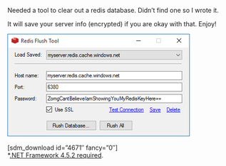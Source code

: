 
Needed a tool to clear out a redis database. Didn’t find one so I wrote it.

It will save your server info (encrypted) if you are okay with that. Enjoy!

![Redis Flush Tool](/img/post/2016-02-03-23_50_04-Redis-Flush-Tool.png)

[sdm_download id=”4671″ fancy=”0″]  
 *[.NET Framework 4.5.2 required](http://smallestdotnet.com/).


